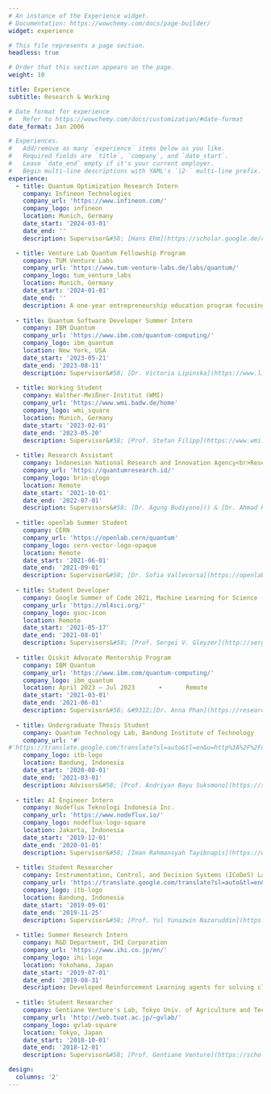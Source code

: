 ```yaml
---
# An instance of the Experience widget.
# Documentation: https://wowchemy.com/docs/page-builder/
widget: experience

# This file represents a page section.
headless: true

# Order that this section appears on the page.
weight: 10

title: Experience
subtitle: Research & Working

# Date format for experience
#   Refer to https://wowchemy.com/docs/customization/#date-format
date_format: Jan 2006

# Experiences.
#   Add/remove as many `experience` items below as you like.
#   Required fields are `title`, `company`, and `date_start`.
#   Leave `date_end` empty if it's your current employer.
#   Begin multi-line descriptions with YAML's `|2-` multi-line prefix.
experience:
  - title: Quantum Optimization Research Intern
    company: Infineon Technologies
    company_url: 'https://www.infineon.com/'
    company_logo: infineon
    location: Munich, Germany
    date_start: '2024-03-01'
    date_end: ''
    description: Supervisor&#58; [Hans Ehm](https://scholar.google.de/citations?user=i7bdrB4AAAAJ&hl=de) & [Lilly Palackal](https://www.cs.cit.tum.de/en/sccs/people/lilly-palackal/)<br>Studying QAOA-inspired quantum optimization algorithms to enhance existing classical algorithms in solving maximum independent set (MIS) and knapsack problem.

  - title: Venture Lab Quantum Fellowship Program
    company: TUM Venture Labs
    company_url: 'https://www.tum-venture-labs.de/labs/quantum/'
    company_logo: tum_venture_labs
    location: Munich, Germany
    date_start: '2024-01-01'
    date_end: ''
    description: A one-year entrepreneurship education program focusing on quantum applications. Participating in technological & entrepreneurial workshops, founders associate internship, and product ideation & building. Selected as one of the 10 students in the first cohort out of 600+ applicants.
    
  - title: Quantum Software Developer Summer Intern
    company: IBM Quantum
    company_url: 'https://www.ibm.com/quantum-computing/'
    company_logo: ibm_quantum
    location: New York, USA
    date_start: '2023-05-21'
    date_end: '2023-08-11'
    description: Supervisor&#58; [Dr. Victoria Lipinska](https://www.linkedin.com/in/victoria-lipinska/)<br>Developed & deployed modules for quantum computing enablement pathways, focusing on quantum computing applications in healthcare. A partnership with [Cleveland Clinic](https://my.clevelandclinic.org/).
    
  - title: Working Student
    company: Walther-Meißner-Institut (WMI)
    company_url: 'https://www.wmi.badw.de/home'
    company_logo: wmi_square
    location: Munich, Germany
    date_start: '2023-02-01'
    date_end: '2023-05-20'
    description: Supervisor&#58; [Prof. Stefan Filipp](https://www.wmi.badw.de/the-institute/team/stefan-filipp), [Dr. Gleb Krylov](https://www.wmi.badw.de/the-institute/team/gleb-krylov), & [Malay Singh](https://www.wmi.badw.de/the-institute/team/malay-singh)<br>Developed internal WMI software suites for real-time visualizations of quantum computing hardware experimental data with Plotly Dash.
    
  - title: Research Assistant
    company: Indonesian National Research and Innovation Agency<br>Research Center for Quantum Physics
    company_url: 'https://quantumresearch.id/'
    company_logo: brin-qlogo
    location: Remote
    date_start: '2021-10-01'
    date_end: '2022-07-01'
    description: Supervisors&#58; [Dr. Agung Budiyono]() & [Dr. Ahmad R. T. Nugraha](https://art.nugraha.web.id/)<br>Developed a novel Monte Carlo simulation within epistemically-restricted phase-space formulation of quantum mechanics for quantum many-body systems. This novel method allows for a better calculation time at a large sampling with reasonable accuracy. Used TensorFlow to code the simulation and for automatic optimization.
    
  - title: openlab Summer Student
    company: CERN
    company_url: 'https://openlab.cern/quantum'
    company_logo: cern-vector-logo-opaque
    location: Remote
    date_start: '2021-06-01'
    date_end: '2021-09-01'
    description: Supervisor&#58; [Dr. Sofia Vallecorsa](https://openlab.cern/team/sofia-vallecorsa)<br>Investigated the Quantum Generative Adversarial Networks algorithm to simulate the $t\bar{t}H(b\bar{b})$ production processes in the LHC experiment. Benchmarked the results with the classical models, studied how the quantum model affects the performance. Used TensorFlow Quantum to build and train the model.
    
  - title: Student Developer
    company: Google Summer of Code 2021, Machine Learning for Science (ML4Sci)
    company_url: 'https://ml4sci.org/'
    company_logo: gsoc-icon
    location: Remote
    date_start: '2021-05-17'
    date_end: '2021-08-01'
    description: Supervisors&#58; [Prof. Sergei V. Gleyzer](http://sergeigleyzer.com/), [Dr. Emanuele Usai](https://orcid.org/0000-0001-9323-2107), and [Raphael Koh](https://www.raphaelkoh.me/)<br>Conducted research on the potential of Quantum Convolutional Neural Networks in classifying images of particles from high-energy physics events. Benchmarked the results with the classical models, studied how the quantum model affects the performance. The results and codes used for this project are publicly available as an open-source project. The official project page is [here](https://summerofcode.withgoogle.com/projects/#5612096894533632).
    
  - title: Qiskit Advocate Mentorship Program
    company: IBM Quantum
    company_url: 'https://www.ibm.com/quantum-computing/'
    company_logo: ibm_quantum
    location: April 2023 – Jul 2023 ㅤㅤㅤ ∙ ㅤㅤㅤ Remote
    date_start: '2021-03-01'
    date_end: '2021-06-01'
    description: Supervisor&#58; &#9312;[Dr. Anna Phan](https://researcher.watson.ibm.com/researcher/view.php?person=au1-anna.phan) (Spring 2021), &#9313;[Atsushi Matsuo](https://researcher.watson.ibm.com/researcher/view.php?person=jp-MATSUOA) (Spring 2023)<br>&#9312; Studied the Quantum Graph Recurrent Neural Networks for finding the Hamiltonian parameters of transverse-field Ising model (QGRNN, Verdon, et al.) and translated the algorithm to Qiskit code. Presented a code demo at the Qiskit Advocate Monthly Meetup.<br>&#9313; Developing Qiskit's Circuit Library Python module for data re-uploading classifier (Pérez-Salinas, et al.) and Notebook tutorial on how to train the circuit as a quantum machine learning model for the Qiskit Textbook.
    
  - title: Undergraduate Thesis Student
    company: Quantum Technology Lab, Bandung Institute of Technology
    company_url: '#'
#'https://translate.google.com/translate?sl=auto&tl=en&u=http%3A%2F%2Fqlab.itb.ac.id%2F'
    company_logo: itb-logo
    location: Bandung, Indonesia
    date_start: '2020-08-01'
    date_end: '2021-03-01'
    description: Advisors&#58; [Prof. Andriyan Bayu Suksmono](https://scholar.google.co.id/citations?user=IMH571IAAAAJ&hl=en) and [Dr. Nugraha](https://scholar.google.co.id/citations?user=fym11QIAAAAJ&hl=id)<br>Designed variational quantum circuits that work similarly to convolution filters in CNN to classify images. The proposed architectures achieved higher testing accuracy compared to some previous related works. Click [here](https://github.com/eraraya-ricardo/quantum_image_classifier) for the project page.
    
  - title: AI Engineer Intern
    company: Nodeflux Teknologi Indonesia Inc.
    company_url: 'https://www.nodeflux.io/'
    company_logo: nodeflux-logo-square
    location: Jakarta, Indonesia
    date_start: '2019-12-01'
    date_end: '2020-01-01'
    description: Supervisor&#58; [Iman Rahmansyah Tayibnapis](https://www.linkedin.com/in/iman-rahmansyah-tayibnapis-25032b176/)<br>Designed a real-time face tracking and blemish removal system to create a webcam filter application. A numerical threshold in HSV color space and elliptical kernel dilations was applied to the image to detect the skin. Blemishes were detected by utilizing CLAHE and blob detection. Trained a YOLO model to track the face using PyTorch. Coded algorithms for blemish removal using OpenCV. Achieved 85-90% of blemishes removal.
    
  - title: Student Researcher
    company: Instrumentation, Control, and Decision Systems (ICoDeS) Lab, Bandung Institute of Technology
    company_url: 'https://translate.google.com/translate?sl=auto&tl=en&u=https%3A%2F%2Fik.fti.itb.ac.id%2Flab-icodes%2F'
    company_logo: itb-logo
    location: Bandung, Indonesia
    date_start: '2019-09-01'
    date_end: '2019-11-25'
    description: Supervisor&#58; [Prof. Yul Yunazwin Nazaruddin](https://scholar.google.com/citations?user=Rve3vEYAAAAJ&hl=en)<br>Conducted research in utilizing Error-state Kalman Filter and Diagonal Recurrent Neural Network & LSTM to make the localization of an autonomous car more reliable in the absence of GPS signal, reducing 70% of localization errors. Gathered the training data using CARLA Simulator. Trained and tested the model using Keras and TensorFlow.
    
  - title: Summer Research Intern
    company: R&D Department, IHI Corporation
    company_url: 'https://www.ihi.co.jp/en/'
    company_logo: ihi-logo
    location: Yokohama, Japan
    date_start: '2019-07-01'
    date_end: '2019-08-31'
    description: Developed Reinforcement Learning agents for solving classic control problems in the OpenAI Gym environment using the Deep Q-Learning algorithm. Designed Reinforcement Learning microservices for the company's AI platform.
        
  - title: Student Researcher
    company: Gentiane Venture's Lab, Tokyo Univ. of Agriculture and Technology
    company_url: 'http://web.tuat.ac.jp/~gvlab/'
    company_logo: gvlab-square
    location: Tokyo, Japan
    date_start: '2018-10-01'
    date_end: '2018-12-01'
    description: Supervisor&#58; [Prof. Gentiane Venture](https://scholar.google.com/citations?hl=en&user=RAOhaYYAAAAJ&view_op=list_works&sortby=pubdate)<br>Did [research](https://ericardomuten.com/project/learning-human-touch-interaction-with-convolutional-neural-networks/) in using Convolutional Neural Networks to classify types of touch interaction (poke, scratch, etc.) from humans by learning the data pattern from a force sensor (ShokacChip TS). Trained the model using Keras and TensorFlow. The model reached 88% real-time accuracy. Coded a robotic arm's servos using inverse kinematics in MATLAB to make it moves according to the type of touch being predicted by the network as a response.

design:
  columns: '2'
---
```


<!--gsoc-ml4sci-logo-transparent-compressed-->
<!-- Studied the quantum machine learning model of Data Re-uploading Quantum Classifier (Pérez-Salinas, A. et al.) and Quantum Graph Neural Networks (Verdon, G. et al.). Made code implementation of those models using Qiskit. Ran simulations to find the unknown Hamiltonian parameters of simple transverse-field Ising models with Quantum Graph Neural Networks. -->
